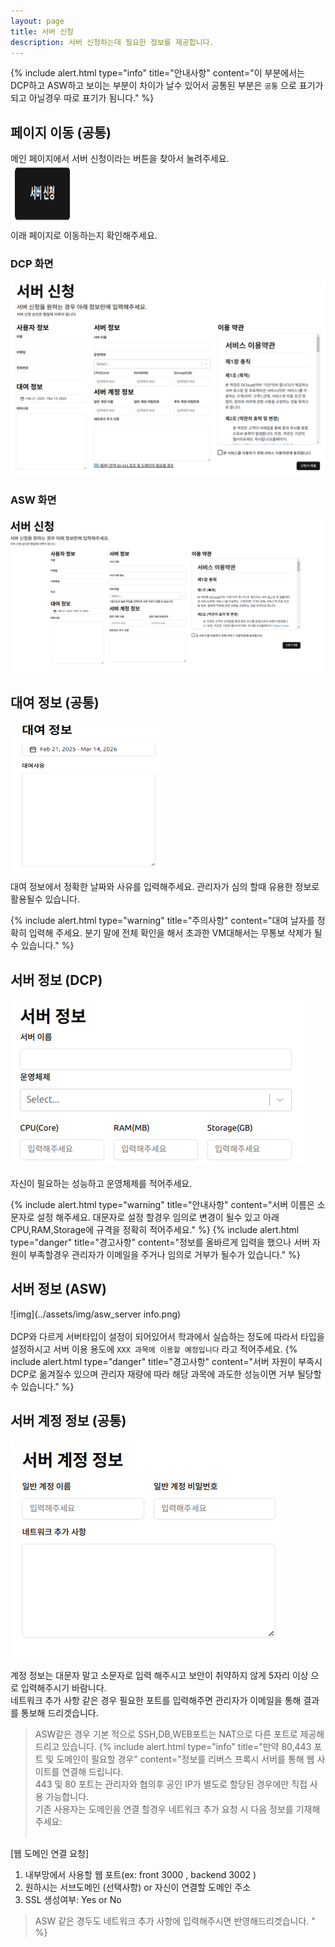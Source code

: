 ```yaml
---
layout: page
title: 서버 신청
description: 서버 신청하는데 필요한 정보를 제공합니다.
---
```

{% include alert.html type="info" title="안내사항" content="이 부분에서는 DCP하고 ASW하고 보이는 부분이 차이가 날수 있어서 공통된 부분은 `공통` 으로 표기가 되고 아닐경우 따로 표기가 됨니다." %}

## 페이지 이동 (공통)
메인 페이지에서 서버 신청이라는 버튼을 찾아서 눌려주세요.<br/>
<img src="../assets/img/server.png" width="100" height="100"><br/>
이래 페이지로 이동하는지 확인해주세요.<br/>

### DCP 화면
![img](../assets/img/server_main.png)<br/>

### ASW 화면
![img](../assets/img/asw_server_mainpage.png)

## 대여 정보 (공통)
<img src="../assets/img/Rental_information.png" width="250" height="250"><br/>
대여 정보에서 정확한  날짜와 사유를 입력해주세요. 관리자가 심의 할때 유용한 정보로 활용될수 있습니다.

{% include alert.html type="warning" title="주의사항" content="대여 날자를 정확히 입력해 주세요. 분기 말에 전체 확인을 해서 초과한  VM대해서는 무통보 삭제가 될수 있습니다." %}

## 서버 정보 (DCP)
![img](../assets/img/dcp_server_info.png)<br/><br/>
자신이 필요하는 성능하고 운영체제를 적어주세요. <br/>

{% include alert.html type="warning" title="안내사항" content="서버 이름은 소문자로 설정 해주세요. 대문자로 설정 할경우 임의로 변경이 될수 있고 아래 CPU,RAM,Storage에 규격을 정확히 적어주세요." %}
{% include alert.html type="danger" title="경고사항" content="정보를 올바르게 입력을 했으나 서버 자원이 부족할경우 관리자가 이메일을 주거나 임의로 거부가 될수가 있습니다." %}

## 서버 정보 (ASW)
![img](../assets/img/asw_server info.png)<br/><br/>
DCP와 다르게 서버타입이 설정이 되어있어서 학과에서 실습하는 정도에 따라서 타입을 설정하시고 서버 이용 용도에 `XXX 과목에 이용할 예정입니다` 라고 적어주세요.
{% include alert.html type="danger" title="경고사항" content="서버 자원이 부족시 DCP로 옮겨질수 있으며 관리자 재량에 따라 해당 과목에 과도한 성능이면 거부 될당할수 있습니다." %}

## 서버 계정 정보 (공통)
![img](../assets/img/asw_server_account.png)<br/><br/>
계정 정보는 대문자 말고 소문자로 입력 해주시고 보안이 취약하지 않게 5자리 이상 으로 입력해주시기 바람니다.<br/>
네트워크 추가 사항 같은 경우 필요한 포트를 입력해주면 관리자가 이메일을 통해 결과를 통보해 드리겟습니다.
> ASW같은 경우 기본 적으로 SSH,DB,WEB포트는 NAT으로 다른 포트로 제공해드리고 있습니다.
{% include alert.html type="info" title="만약 80,443 포트 및 도메인이 필요할 경우" content="정보를 
리버스 프록시 서버를 통해 웹 사이트를 연결해 드립니다.<br/>
443 및 80 포트는 관리자와 협의후 공인 IP가 별도로 할당된 경우에만 직접 사용 가능합니다.<br/>
기존 사용자는 도메인을 연결 할경우 네트워크 추가 요청 시 다음 정보를 기재해 주세요:<br/><br/>

[웹 도메인 연결 요청]<br/>
1. 내부망에서 사용할 웹 포트(ex: front 3000 , backend 3002 )<br/>
2. 원하시는 서브도메인 (선택사항) or 자신이 연결할 도메인 주소<br/>
3. SSL 생성여부: Yes or No<br/>
> ASW 같은 경두도 네트워크 추가 사항에 입력해주시면 반영해드리겟습니다.
" %}
